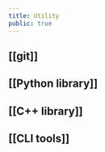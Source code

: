 ```yaml
---
title: Utility
public: true
---
```


## [[git]]
## [[Python library]]
## [[C++ library]]
## [[CLI tools]]
##
